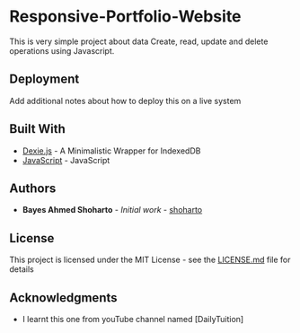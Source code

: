 # Responsive-Portfolio-Website

This is very simple project about data Create, read, update and delete operations using Javascript.

## Deployment

Add additional notes about how to deploy this on a live system

## Built With

* [Dexie.js](https://dexie.org/) - A Minimalistic Wrapper for IndexedDB
* [JavaScript](#) - JavaScript

## Authors

* **Bayes Ahmed Shoharto** - *Initial work* - [shoharto](https://github.com/shoharto/)


## License

This project is licensed under the MIT License - see the [LICENSE.md](LICENSE.md) file for details

## Acknowledgments

* I learnt this one from youTube channel named [DailyTuition]


